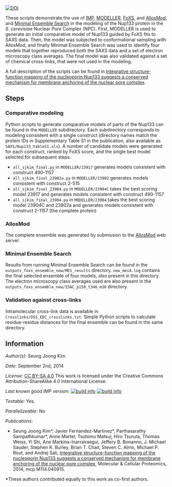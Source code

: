 [![DOI](https://zenodo.org/badge/DOI/10.5281/zenodo.1209508.svg)](https://doi.org/10.5281/zenodo.1209508)

These scripts demonstrate the use of [IMP](https://integrativemodeling.org/),
[MODELLER](https://salilab.org/modeller/),
[FoXS](https://salilab.org/foxs/), and
[AllosMod](https://salilab.org/allosmod/), and
[Minimal Ensemble Search](http://bl1231.als.lbl.gov/saxs_protocols/mes.php)
in the modeling of the Nup133 protein in the *S. cerevisiae* Nuclear Pore
Complex (NPC). First, MODELLER is used to generate an initial
comparative model of Nup133 guided by FoXS fits to SAXS data. Then, the model
was subjected to conformational sampling with AllosMod, and finally Minimal
Ensemble Search was used to identify four models that together reproduced both
the SAXS data and a set of electron microscopy class averages. The final model
was also validated against a set of chemical cross-links, that were not used in
the modeling.

A full description of the scripts can be found in
[Integrative structure-function mapping of the nucleoporin Nup133 suggests a conserved mechanism for membrane anchoring of the nuclear pore complex](http://mcponline.org/content/early/2014/08/19/mcp.M114.040915).

## Steps

### Comparative modeling

Python scripts to generate comparative models of parts of the Nup133 can
be found in the `MODELLER` subdirectory. Each subdirectory corresponds to
modeling consistent with a single construct (directory names match the protein
IDs in Supplementary Table S1 in the publication, also available as
`SAXS/Nup133_tableS1.xls`). A number of candidate models were generated
for each construct, ranked by FoXS score, and the single best model selected
for subsequent steps.

 - `all_sjkim_final.py` in `MODELLER/23917` generates models consistent with
   construct 490-1157
 - `all_sjkim_final_23902a.py` in `MODELLER/23902` generates models consistent
   with construct 2-515
 - `all_sjkim_final_23904.py` in `MODELLER/23904C` takes the best scoring model
   23917 and generates models consistent with construct 490-1157
 - `all_sjkim_final_23904.py` in `MODELLER/23904` takes the best scoring model
   23904C and 23902a and generates models consistent with construct 2-1157 (the
   complete protein)

### AllosMod

The complete ensemble was generated by submission to the
[AllosMod](https://salilab.org/allosmod/) web server.

### Minimal Ensemble Search

Results from running Minimal Ensemble Search can be found in the
`outputs_foxs_ensemble_new/MES_results` directory. `new_mes4.log` contains
the final selected ensemble of four models, also present in this directory.
The electron microscopy class averages used are also present in the
`outputs_foxs_ensemble_new/ISAC_p150_t346_m30` directory.

### Validation against cross-links

Intramolecular cross-link data is available in
`Crosslinks/DSS_EDC_crosslinks.txt`. Simple Python scripts to calculate
residue-residue distances for the final ensemble can be found in the same
directory.

## Information

_Author(s)_: Seung Joong Kim

_Date_: September 2nd, 2014

_License_: [CC BY-SA 4.0](https://creativecommons.org/licenses/by-sa/4.0/)
This work is licensed under the Creative Commons Attribution-ShareAlike 4.0
International License.

_Last known good IMP version_: [![build info](https://salilab.org/imp/systems/?sysstat=11&branch=master)](http://salilab.org/imp/systems/) [![build info](https://salilab.org/imp/systems/?sysstat=11&branch=develop)](http://salilab.org/imp/systems/)

_Testable_: Yes.

_Parallelizeable_: No

_Publications_:
 - Seung Joong Kim\*, Javier Fernandez-Martinez\*, Parthasarathy Sampathkumar\*, Anne Martel, Tsutomu Matsui, Hiro Tsuruta, Thomas Weiss, Yi Shi, Ane Markina-Inarrairaegui, Jeffery B. Bonanno, J. Michael Sauder, Stephen K. Burley, Brian T. Chait, Steven C. Almo, Michael P. Rout, and Andrej Sali, [Integrative structure-function mapping of the nucleoporin Nup133 suggests a conserved mechanism for membrane anchoring of the nuclear pore complex](http://mcponline.org/content/early/2014/08/19/mcp.M114.040915), Molecular & Cellular Proteomics, 2014, mcp.M114.040915.

 \*These authors contributed equally to this work as co-first authors.
